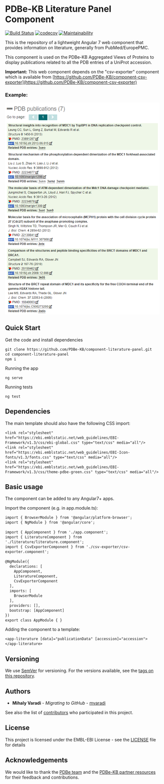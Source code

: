 PDBe-KB Literature Panel Component
=

[![Build Status](https://www.travis-ci.com/PDBe-KB/component-literature-panel.svg?branch=main)](https://www.travis-ci.com/PDBe-KB/component-literature-panel)
[![codecov](https://codecov.io/gh/PDBe-KB/component-literature-panel/branch/main/graph/badge.svg?token=LE7P93G7A5)](https://codecov.io/gh/PDBe-KB/component-literature-panel)
[![Maintainability](https://api.codeclimate.com/v1/badges/3df9aa685e8b62072d28/maintainability)](https://codeclimate.com/github/PDBe-KB/component-literature-panel/maintainability)

This is the repository of a lightweight Angular 7 web component that provides information on literature, generally from PubMed/EuropePMC.

This component is used on the PDBe-KB Aggregated Views of Proteins to display publications related to all the PDB entries of a UniProt accession.

**Important:** This web component depends on the "csv-exporter" component which is available from [https://github.com/PDBe-KB/component-csv-exporter](https://github.com/PDBe-KB/component-csv-exporter)

### Example:

<img src="https://raw.githubusercontent.com/PDBe-KB/component-literature-panel/main/pdbe-kb-literature-panel.png">

## Quick Start

Get the code and install dependencies
```
git clone https://github.com/PDBe-KB/component-literature-panel.git
cd component-literature-panel
npm i
```

Running the app
```
ng serve
```

Running tests
```
ng test
```

## Dependencies

The main template should also have the following CSS import:
```angular2html
<link rel="stylesheet" href="https://ebi.emblstatic.net/web_guidelines/EBI-Framework/v1.3/css/ebi-global.css" type="text/css" media="all"/>
<link rel="stylesheet" href="https://ebi.emblstatic.net/web_guidelines/EBI-Icon-fonts/v1.3/fonts.css" type="text/css" media="all"/>
<link rel="stylesheet" href="https://ebi.emblstatic.net/web_guidelines/EBI-Framework/v1.3/css/theme-pdbe-green.css" type="text/css" media="all"/>
```

## Basic usage

The component can be added to any Angular7+ apps.

Import the component (e.g. in app.module.ts):
```
import { BrowserModule } from '@angular/platform-browser';
import { NgModule } from '@angular/core';

import { AppComponent } from './app.component';
import { LiteratureComponent } from './literature/literature.component';
import { CsvExporterComponent } from './csv-exporter/csv-exporter.component';

@NgModule({
  declarations: [
    AppComponent,
    LiteratureComponent,
    CsvExporterComponent
  ],
  imports: [
    BrowserModule
  ],
  providers: [],
  bootstrap: [AppComponent]
})
export class AppModule { }
```

Adding the component to a template:
```angular2html
<app-literature [data]="publicationData" [accession]="accession"></app-literature>
```

## Versioning

We use [SemVer](http://semver.org/) for versioning. For the versions available, see the [tags on this repository](https://github.com/PDBe-KB/component-literature-panel/tags).

## Authors

* **Mihaly Varadi** - *Migrating to GitHub* - [mvaradi](https://github.com/mvaradi)

See also the list of [contributors](https://github.com/PDBe-KB/component-literature-panel/contributors) who participated in this project.

## License

This project is licensed under the EMBL-EBI License - see the [LICENSE](LICENSE) file for details

## Acknowledgements

We would like to thank the [PDBe team](https://www.pdbe.org) and the [PDBe-KB partner resources](https://github.com/PDBe-KB/pdbe-kb-manual/wiki/PDBe-KB-Annotations) for their feedback and contributions.
